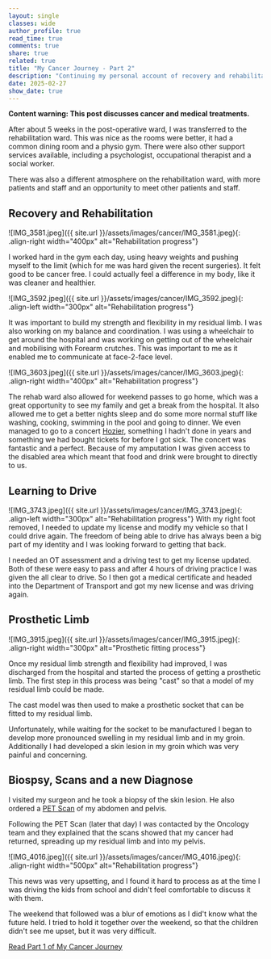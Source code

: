 ```yaml
---
layout: single
classes: wide
author_profile: true
read_time: true
comments: true
share: true
related: true
title: "My Cancer Journey - Part 2"
description: "Continuing my personal account of recovery and rehabilitation after cancer treatment"
date: 2025-02-27
show_date: true
---
```


**Content warning: This post discusses cancer and medical treatments.**

After about 5 weeks in the post-operative ward, I was transferred to the rehabilitation ward. This was nice as the rooms were better, it had a common dining room and a physio gym. There were also other support services available, including a psychologist, occupational therapist and a social worker.

There was also a different atmosphere on the rehabilitation ward, with more patients and staff and an opportunity to meet other patients and staff.

## Recovery and Rehabilitation

![IMG_3581.jpeg]({{ site.url }}/assets/images/cancer/IMG_3581.jpeg){: .align-right width="400px" alt="Rehabilitation progress"}

I worked hard in the gym each day, using heavy weights and pushing myself to the limit (which for me was hard given the recent surgeries). It felt good to be cancer free. I could actually feel a difference in my body, like it was cleaner and healthier.

![IMG_3592.jpeg]({{ site.url }}/assets/images/cancer/IMG_3592.jpeg){: .align-left width="300px" alt="Rehabilitation progress"}

It was important to build my strength and flexibility in my residual limb. I was also working on my balance and coordination. I was using a wheelchair to get around the hospital and was working on getting out of the wheelchair and mobilising with Forearm crutches. This was important to me as it enabled me to communicate at face-2-face level.

![IMG_3603.jpeg]({{ site.url }}/assets/images/cancer/IMG_3603.jpeg){: .align-right width="400px" alt="Rehabilitation progress"}

The rehab ward also allowed for weekend passes to go home, which was a great opportunity to see my family and get a break from the hospital. It also allowed me to get a better nights sleep and do some more normal stuff like washing, cooking, swimming in the pool and going to dinner. We even managed to go to a concert [Hozier](https://hozier.com), something I hadn't done in years and something we had bought tickets for before I got sick. The concert was fantastic and a perfect. Because of my amputation I was given access to the disabled area which meant that food and drink were brought to directly to us.

## Learning to Drive
![IMG_3743.jpeg]({{ site.url }}/assets/images/cancer/IMG_3743.jpeg){: .align-left width="300px" alt="Rehabilitation progress"}
With my right foot removed, I needed to update my license and modify my vehicle so that I could drive again. The freedom of being able to drive has always been a big part of my identity and I was looking forward to getting that back.

I needed an OT assessment and a driving test to get my license updated. Both of these were easy to pass and after 4 hours of driving practice I was given the all clear  to drive. So I then got a medical certificate and headed into the Department of Transport and got my new license and was driving again.

## Prosthetic Limb
![IMG_3915.jpeg]({{ site.url }}/assets/images/cancer/IMG_3915.jpeg){: .align-right width="300px" alt="Prosthetic fitting process"}

Once my residual limb strength and flexibility had improved, I was discharged from the hospital and started the process of getting a prosthetic limb. The first step in this process was being "cast" so that a model of my residual limb could be made.

The cast model was then used to make a prosthetic socket that can be fitted to my residual limb.

Unfortunately, while waiting for the socket to be manufactured I began to develop more pronounced swelling in my residual limb and in my groin. Additionally I had developed a skin lesion in my groin which was very painful and concerning.

## Biospsy, Scans and a new Diagnose
I visited my surgeon and he took a biopsy of the skin lesion. He also ordered a [PET Scan](https://en.wikipedia.org/wiki/Positron_emission_tomography) of my abdomen and pelvis.

Following the PET Scan (later that day) I was contacted by the Oncology team and they explained that the scans showed that my cancer had returned, spreading up my residual limb and into my pelvis.

![IMG_4016.jpeg]({{ site.url }}/assets/images/cancer/IMG_4016.jpeg){: .align-right width="500px" alt="Rehabilitation progress"}

This news was very upsetting, and I found it hard to process as at the time I was driving the kids from school and didn't feel comfortable to discuss it with them.

The weekend that followed was a blur of emotions as I did't know what the future held. I tried to hold it together over the weekend, so that the children didn't see me upset, but it was very difficult.

[Read Part 1 of My Cancer Journey](link-to-part-1)
